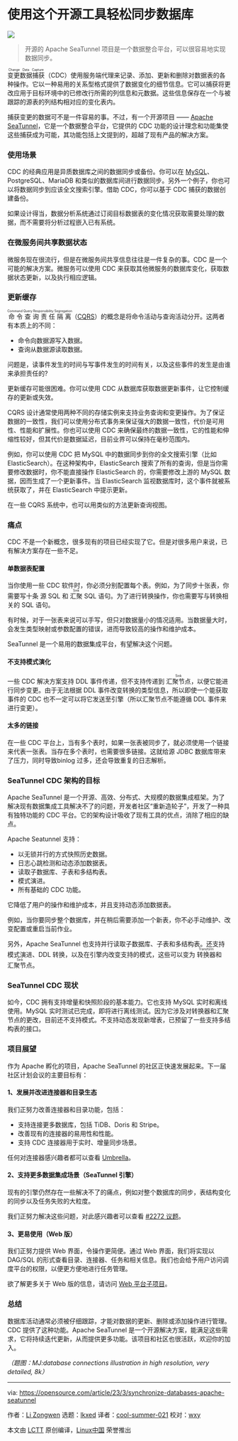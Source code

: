 [#]: subject: "Synchronize databases more easily with open source tools"
[#]: via: "https://opensource.com/article/23/3/synchronize-databases-apache-seatunnel"
[#]: author: "Li Zongwen https://opensource.com/users/li-zongwen"
[#]: collector: "lkxed"
[#]: translator: "cool-summer-021"
[#]: reviewer: "wxy"
[#]: publisher: " "
[#]: url: " "

使用这个开源工具轻松同步数据库
======

![][0]

> 开源的 Apache SeaTunnel 项目是一个数据整合平台，可以很容易地实现数据同步。

<ruby>变更数据捕获<rt>Change Data Capture</rt></ruby>（CDC）使用服务端代理来记录、添加、更新和删除对数据表的各种操作。它以一种易用的关系型格式提供了数据变化的细节信息。它可以捕获将更改应用于目标环境中的已修改行所需的列信息和元数据。这些信息保存在一个与被跟踪的源表的列结构相对应的变化表内。

捕获变更的数据可不是一件容易的事。不过，有一个开源项目 —— [Apache SeaTunnel][1]，它是一个数据整合平台，它提供的 CDC 功能的设计理念和功能集使这些捕获成为可能，其功能包括上文提到的，超越了现有产品的解决方案。

### 使用场景

CDC 的经典应用是异质数据库之间的数据同步或备份。你可以在 [MySQL][2]、PostgreSQL、MariaDB 和类似的数据库间进行数据同步。另外一个例子，你也可以将数据同步到应该全文搜索引擎。借助 CDC，你可以基于 CDC 捕获的数据创建备份。

如果设计得当，数据分析系统通过订阅目标数据表的变化情况获取需要处理的数据，而不需要将分析过程嵌入已有系统。

### 在微服务间共享数据状态

微服务现在很流行，但是在微服务间共享信息往往是一件复杂的事。CDC 是一个可能的解决方案。微服务可以使用 CDC 来获取其他微服务的数据库变化，获取数据状态更新，以及执行相应逻辑。

### 更新缓存

<ruby>命令查询责任隔离<rt>Command Query Responsibility Segregation</rt></ruby>（[CQRS][4]）的概念是将命令活动与查询活动分开。这两者有本质上的不同：

- 命令向数据源写入数据。
- 查询从数据源读取数据。

问题是，读事件发生的时间与写事件发生的时间有关，以及这些事件的发生是由谁来承担责任的?

更新缓存可能很困难。你可以使用 CDC 从数据库获取数据更新事件，让它控制缓存的更新或失效。

CQRS 设计通常使用两种不同的存储实例来支持业务查询和变更操作。为了保证数据的一致性，我们可以使用分布式事务来保证强大的数据一致性，代价是可用性、性能和扩展性。你也可以使用 CDC 来确保最终的数据一致性，它的性能和伸缩性较好，但其代价是数据延迟，目前业界可以保持在毫秒范围内。

例如，你可以使用 CDC 把 MySQL 中的数据同步到你的全文搜索引擎（比如ElasticSearch）。在这种架构中，ElasticSearch 搜索了所有的查询，但是当你需要修改数据时，你不能直接操作 ElasticSearch 的，你需要修改上游的 MySQL 数据，因而生成了一个更新事件。当 ElasticSearch 监视数据库时，这个事件就被系统获取了，并在 ElasticSearch 中提示更新。

在一些 CQRS 系统中，也可以用类似的方法更新查询视图。

### 痛点

CDC 不是一个新概念，很多现有的项目已经实现了它。但是对很多用户来说，已有解决方案存在一些不足。

#### 单数据表配置

当你使用一些 CDC 软件时，你必须分别配置每个表。例如，为了同步十张表，你需要写十条 源 SQL 和 <ruby>汇聚<rt>Sink</rt></ruby> SQL 语句。为了进行转换操作，你也需要写与转换相关的 SQL 语句。

有时候，对于一张表来说可以手写，但只对数据量小的情况适用。当数据量大时，会发生类型映射或参数配置的错误，进而导致较高的操作和维护成本。

SeaTunnel 是一个易用的数据集成平台，有望解决这个问题。

#### 不支持模式演化

一些 CDC 解决方案支持 DDL 事件传递，但不支持传递到 <ruby>汇聚节点<rt>Sink</rt></ruby>，以便它能进行同步变更。由于无法根据 DDL 事件改变转换的类型信息，所以即使一个能获取事件的 CDC 也不一定可以将它发送至引擎（所以汇聚节点不能遵循 DDL 事件来进行变更）。

#### 太多的链接

在一些 CDC 平台上，当有多个表时，如果一张表被同步了，就必须使用一个链接来代表一张表。当存在多个表时，也需要很多链接。这就给源 JDBC 数据库带来了压力，同时导致binlog 过多，还会导致重复的日志解析。

### SeaTunnel CDC 架构的目标

Apache SeaTunnel 是一个开源、高效、分布式、大规模的数据集成框架。为了解决现有数据集成工具解决不了的问题，开发者社区“重新造轮子”，开发了一种具有独特功能的 CDC 平台。它的架构设计吸收了现有工具的优点，消除了相应的缺点。

Apache Seatunnel 支持：

- 以无锁并行的方式快照历史数据。
- 日志心跳检测和动态添加数据表。
- 读取子数据库、子表和多结构表。
- 模式演进。
- 所有基础的 CDC 功能。

它降低了用户的操作和维护成本，并且支持动态添加数据表。

例如，当你要同步整个数据库，并在稍后需要添加一个新表，你不必手动维护、改变配置或重启当前作业。

另外，Apache SeaTunnel 也支持并行读取子数据库、子表和多结构表。还支持模式演进、DDL 转换，以及在引擎内改变支持的模式，这些可以变为 <ruby>转换器<rt>Transform</rt></ruby>和 <ruby>汇聚节点<rt>Sink</rt></ruby>。

### SeaTunnel CDC 现状

如今，CDC 拥有支持增量和快照阶段的基本能力。它也支持 MySQL 实时和离线使用。MySQL 实时测试已完成，即将进行离线测试。因为它涉及对转换器和汇聚节点的更改，目前还不支持模式。不支持动态发现新增表，已预留了一些支持多结构表的接口。

### 项目展望

作为 Apache 孵化的项目，Apache SeaTunnel 的社区正快速发展起来。下一届社区计划会议的主要目标有：

#### 1、发展并改进连接器和目录生态

我们正努力改善连接器和目录功能，包括：

- 支持连接更多数据库，包括 TiDB、Doris 和 Stripe。
- 改善现有的连接器的易用性和性能。
- 支持 CDC 连接器用于实时、增量同步场景。

任何对连接器感兴趣者都可以查看 [Umbrella][5]。

#### 2、支持更多数据集成场景（SeaTunnel 引擎）

现有的引擎仍然存在一些解决不了的痛点，例如对整个数据库的同步，表结构变化的同步以及任务失败的大粒度。

我们正努力解决这些问题，对此感兴趣者可以查看 [#2272 议题][6]。

#### 3、更易使用（Web 版）

我们正努力提供 Web 界面，令操作更简便。通过 Web 界面，我们将实现以 DAG/SQL 的形式查看目录、连接器、任务和相关信息。我们也会给予用户访问调度平台的权限，以便更方便地进行任务管理。

欲了解更多关于 Web 版的信息，请访问 [Web 平台子项目][7]。

### 总结

数据库活动通常必须被仔细跟踪，才能对数据的更新、删除或添加操作进行管理。CDC 提供了这种功能。Apache SeaTunnel 是一个开源解决方案，能满足这些需求，它将持续迭代更新，从而提供更多功能。该项目和社区也很活跃，欢迎你的加入。

*（题图：MJ:database connections illustration in high resolution, very detailed, 8k）*

--------------------------------------------------------------------------------

via: https://opensource.com/article/23/3/synchronize-databases-apache-seatunnel

作者：[Li Zongwen][a]
选题：[lkxed][b]
译者：[cool-summer-021](https://github.com/cool-summer-021)
校对：[wxy](https://github.com/wxy)

本文由 [LCTT](https://github.com/LCTT/TranslateProject) 原创编译，[Linux中国](https://linux.cn/) 荣誉推出

[a]: https://opensource.com/users/li-zongwen
[b]: https://github.com/lkxed/
[1]: https://seatunnel.apache.org/
[2]: https://opensource.com/downloads/mariadb-mysql-cheat-sheet
[3]: https://www.redhat.com/en/topics/microservices?intcmp=7013a000002qLH8AAM
[4]: https://www.redhat.com/architect/illustrated-cqrs
[5]: https://github.com/apache/incubator-seatunnel/issues/1946
[6]: https://github.com/apache/incubator-seatunnel/issues/2272
[7]: https://github.com/apache/incubator-seatunnel-web
[0]: https://img.linux.net.cn/data/attachment/album/202304/18/173544yeggjebh4algejg4.jpg